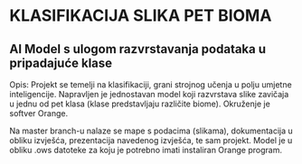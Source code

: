 # KLASIFIKACIJA SLIKA PET BIOMA
## AI Model s ulogom razvrstavanja podataka u pripadajuće klase

Opis: Projekt se temelji na klasifikaciji, grani strojnog učenja u polju umjetne inteligencije.
Napravljen je jednostavan model koji razvrstava slike zavičaja u jednu od pet klasa (klase predstavljaju različite biome).
Okruženje je softver Orange.

Na master branch-u nalaze se mape s podacima (slikama), dokumentacija u obliku izvješća, prezentacija navedenog izvješća, te sam projekt. Model je u obliku .ows datoteke za koju je potrebno imati instaliran Orange program.
